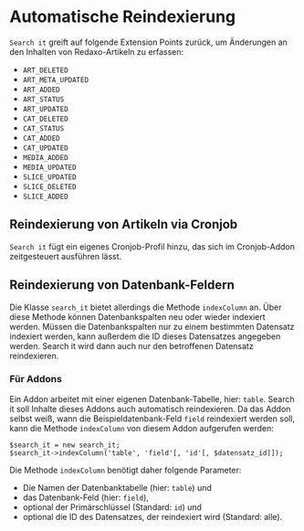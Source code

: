 # Automatische Reindexierung 

`Search it` greift auf folgende Extension Points zurück, um Änderungen an den Inhalten von Redaxo-Artikeln zu erfassen:

* `ART_DELETED`
* `ART_META_UPDATED`
* `ART_ADDED`
* `ART_STATUS`
* `ART_UPDATED`
* `CAT_DELETED`
* `CAT_STATUS`
* `CAT_ADDED`
* `CAT_UPDATED`
* `MEDIA_ADDED`
* `MEDIA_UPDATED`
* `SLICE_UPDATED`
* `SLICE_DELETED`
* `SLICE_ADDED`

## Reindexierung von Artikeln via Cronjob

`Search it` fügt ein eigenes Cronjob-Profil hinzu, das sich im Cronjob-Addon zeitgesteuert ausführen lässt.

## Reindexierung von Datenbank-Feldern

Die Klasse `search_it` bietet allerdings die Methode `indexColumn` an. Über diese Methode können Datenbankspalten neu oder wieder indexiert werden. Müssen die Datenbankspalten nur zu einem bestimmten Datensatz indexiert werden, kann außerdem die ID dieses Datensatzes angegeben werden. Search it wird dann auch nur den betroffenen Datensatz reindexieren.

### Für Addons

Ein Addon arbeitet mit einer eigenen Datenbank-Tabelle, hier: `table`. Search it soll Inhalte dieses Addons auch automatisch reindexieren. Da das Addon selbst weiß, wann die Beispieldatenbank-Feld `field` reindexiert werden soll, kann die Methode `indexColumn` von diesem Addon aufgerufen werden:
 
```
$search_it = new search_it;
$search_it->indexColumn('table', 'field'[, 'id'[, $datensatz_id]]);
``` 
 
Die Methode `indexColumn` benötigt daher folgende Parameter:
*    Die Namen der Datenbanktabelle (hier: `table`) und
*    das Datenbank-Feld (hier: `field`),
*    optional der Primärschlüssel (Standard: `id`) und
*    optional die ID des Datensatzes, der reindexiert wird (Standard: alle).
